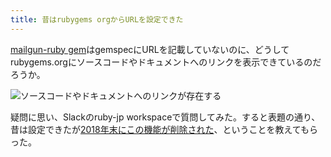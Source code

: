```yaml
---
title: 昔はrubygems orgからURLを設定できた
---
```

[mailgun-ruby gem](https://rubygems.org/gems/mailgun-ruby)はgemspecにURLを記載していないのに、どうしてrubygems.orgにソースコードやドキュメントへのリンクを表示できているのだろうか。

![](https://lh4.googleusercontent.com/xGVAptdeU6UltHdmfo6lP6rAVhbS6pZ2P-jTh7jGfZ7HgfIh2eldXe_OzhhuC7aUP7wc93pUt0WCtleIzHM3vpWJtq3HGn6jSbxFC9qvM8uy3kpaMk_Z8NRkezkFAdKYbvbFAQPRrRsCR-tpd24vt8YJIHcu6QaRnWW3sLEw8pxGPLzRkMVkerhR "ソースコードやドキュメントへのリンクが存在する")

疑問に思い、Slackのruby-jp workspaceで質問してみた。すると表題の通り、昔は設定できたが[2018年末にこの機能が削除された](https://github.com/rubygems/rubygems.org/pull/1815)、ということを教えてもらった。
